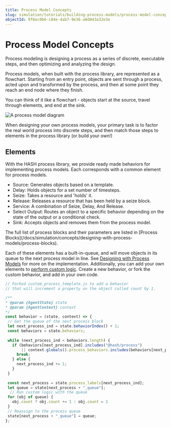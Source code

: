 ```yaml
---
title: Process Model Concepts
slug: simulation/tutorials/building-process-models/process-model-concepts
objectId: 9f6ec0b6-c84e-4ab7-9e36-a0d843a32e3e
---
```


# Process Model Concepts

Process modeling is designing a process as a series of discrete, executable steps, and then optimizing and analyzing the design.

Process models, when built with the process library, are represented as a flowchart. Starting from an entry point, objects are sent through a process, acted upon and transformed by the process, and then at some point they reach an end node where they finish.

You can think of it like a flowchart - objects start at the source, travel through elements, and end at the sink.

![A process model diagram](https://lh3.googleusercontent.com/k_z-PgMKN4gVmoQ2NKQQaLmUUI9dHI-zqQeHQ3EqJ6MtqLdo0omkikAaPKG7puxStikT5fpk9FBKCfiheTXvDbSo9FxkHMKrH95O5pfRXYQ5naqQuiegg9hxkj9U_jghjRCvVSam)

When designing your own process models, your primary task is to factor the real world process into discrete steps, and then match those steps to elements in the process library \(or build your own!\)

## Elements

With the HASH process library, we provide ready made behaviors for implementing process models. Each corresponds with a common element for process models.

* Source: Generates objects based on a template.
* Delay: Holds objects for a set number of timesteps.
* Seize: Takes a resource and 'holds' it.
* Release: Releases a resource that has been held by a seize block.
* Service: A combination of Seize, Delay, And Release.
* Select Output: Routes an object to a specific behavior depending on the state of the output or a conditional check.
* Sink: Accepts objects and removes them from the process model.

<Hint style="info">
The full list of process blocks and their parameters are listed in [Process Blocks](/docs/simulation/concepts/designing-with-process-models/process-blocks).
</Hint>

Each of these elements has a built-in-queue, and will move objects in its queue to the next process model in line. See [Designing with Process Models](/docs/simulation/concepts/designing-with-process-models/custom-behaviors) for more on the implementation. Additionally, you can add your own elements to [perform custom logic](/docs/simulation/concepts/designing-with-process-models/custom-behaviors). Create a new behavior, or fork the custom behavior, and add in your own code.

```javascript
// Forked custom_process_template.js to add a behavior
// that will increment a property on the object called count by 1.

/**
* @param {AgentState} state
* @param {AgentContext} context
*/
const behavior = (state, context) => {
 // Get the queue of the next process block
 let next_process_ind = state.behaviorIndex() + 1;
 const behaviors = state.behaviors;
 
 while (next_process_ind < behaviors.length) {
   if (behaviors[next_process_ind].includes("@hash/process")
       || context.globals().process_behaviors.includes(behaviors[next_process_ind])) {
     break;
   } else {
     next_process_ind += 1;
   }
 }
 
 const next_process = state.process_labels[next_process_ind];
 let queue = state[next_process + "_queue"];
  // Run custom logic with the queue
 for (obj of queue) {
   obj.count ? obj.count += 1 : obj.count = 1
 }
 // Reassign to the process queue
 state[next_process + "_queue"] = queue;
};

```

